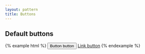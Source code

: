 ```yaml
---
layout: pattern
title: Buttons
---
```


## Default buttons

{% example html %}
<button class="btn" type="button">Button button</button>
<a class="btn" href="#" role="button">Link button</a>
{% endexample %}
